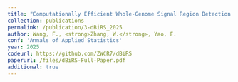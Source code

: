 ```yaml
---
title: "Computationally Efficient Whole-Genome Signal Region Detection for Quantitative and Binary Traits"
collection: publications
permalink: /publication/3-dBiRS_2025
author: Wang, F., <strong>Zhang, W.</strong>, Yao, F.
conf: 'Annals of Applied Statistics'
year: 2025
codeurl: https://github.com/ZWCR7/dBiRS
paperurl: /files/dBiRS-Full-Paper.pdf
additional: true
---
```

